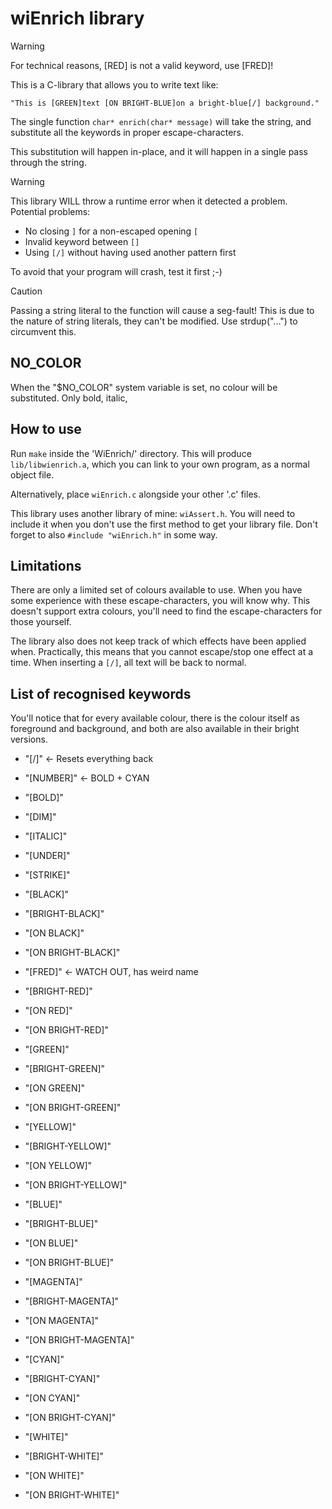 # wiEnrich library
> [!WARNING]
> For technical reasons, [RED] is not a valid keyword, use [FRED]!

This is a C-library that allows you to write text like:
```
"This is [GREEN]text [ON BRIGHT-BLUE]on a bright-blue[/] background."
```

The single function `char* enrich(char* message)` will take the string,
and substitute all the keywords in proper escape-characters.

This substitution will happen in-place,
and it will happen in a single pass through the string.

> [!WARNING]
> This library WILL throw a runtime error when it detected a problem.
> Potential problems:
>   - No closing `]` for a non-escaped opening `[`
>   - Invalid keyword between `[]`
>   - Using `[/]` without having used another pattern first
>
> To avoid that your program will crash, test it first ;-)

> [!CAUTION]
> Passing a string literal to the function will cause a seg-fault!
> This is due to the nature of string literals, they can't be modified.
> Use strdup("...") to circumvent this.


## NO\_COLOR
When the "$NO\_COLOR" system variable is set,
no colour will be substituted. Only bold, italic,


## How to use
Run `make` inside the 'WiEnrich/' directory.
This will produce `lib/libwienrich.a`, which you can link to your own program,
as a normal object file.

Alternatively, place `wiEnrich.c` alongside your other '.c' files.

This library uses another library of mine: `wiAssert.h`.
You will need to include it when you don't use the first method to get your
library file.
Don't forget to also `#include "wiEnrich.h"` in some way.


## Limitations
There are only a limited set of colours available to use.
When you have some experience with these escape-characters,
you will know why.
This doesn't support extra colours,
you'll need to find the escape-characters for those yourself.

The library also does not keep track of which effects have been applied when.
Practically, this means that you cannot escape/stop one effect at a time.
When inserting a `[/]`, all text will be back to normal.


## List of recognised keywords
You'll notice that for every available colour,
there is the colour itself as foreground and background,
and both are also available in their bright versions.

- "[/]"             <- Resets everything back
- "[NUMBER]"        <- BOLD + CYAN
- "[BOLD]"
- "[DIM]"
- "[ITALIC]"
- "[UNDER]"
- "[STRIKE]"

- "[BLACK]"
- "[BRIGHT-BLACK]"
- "[ON BLACK]"
- "[ON BRIGHT-BLACK]"

- "[FRED]"          <- WATCH OUT, has weird name
- "[BRIGHT-RED]"
- "[ON RED]"
- "[ON BRIGHT-RED]"

- "[GREEN]"
- "[BRIGHT-GREEN]"
- "[ON GREEN]"
- "[ON BRIGHT-GREEN]"

- "[YELLOW]"
- "[BRIGHT-YELLOW]"
- "[ON YELLOW]"
- "[ON BRIGHT-YELLOW]"

- "[BLUE]"
- "[BRIGHT-BLUE]"
- "[ON BLUE]"
- "[ON BRIGHT-BLUE]"

- "[MAGENTA]"
- "[BRIGHT-MAGENTA]"
- "[ON MAGENTA]"
- "[ON BRIGHT-MAGENTA]"

- "[CYAN]"
- "[BRIGHT-CYAN]"
- "[ON CYAN]"
- "[ON BRIGHT-CYAN]"

- "[WHITE]"
- "[BRIGHT-WHITE]"
- "[ON WHITE]"
- "[ON BRIGHT-WHITE]"
